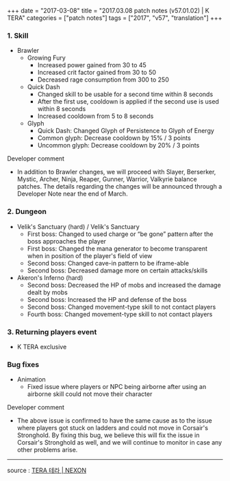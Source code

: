 +++
date = "2017-03-08"
title = "2017.03.08 patch notes (v57.01.02) | K TERA"
categories = ["patch notes"]
tags = ["2017", "v57", "translation"]
+++

### 1. Skill
- Brawler
  - Growing Fury
    - Increased power gained from 30 to 45
    - Increased crit factor gained from 30 to 50
    - Decreased rage consumption from 300 to 250
  - Quick Dash
    - Changed skill to be usable for a second time within 8 seconds
    - After the first use, cooldown is applied if the second use is used within 8 seconds
    - Increased cooldown from 5 to 8 seconds
  - Glyph
    - Quick Dash: Changed Glyph of Persistence to Glyph of Energy
    - Common glyph: Decrease cooldown by 15% / 3 points
    - Uncommon glyph: Decrease cooldown by 20% / 3 points

Developer comment
- In addition to Brawler changes, we will proceed with Slayer, Berserker, Mystic, Archer, Ninja, Reaper, Gunner, Warrior, Valkyrie balance patches. The details regarding the changes will be announced through a Developer Note near the end of March.

###  2. Dungeon
- Velik's Sanctuary (hard) / Velik's Sanctuary
  - First boss: Changed to used charge or “be gone” pattern after the boss approaches the player
  - First boss: Changed the mana generator to become transparent when in position of the player's field of view
  - Second boss: Changed cave-in pattern to be iframe-able
  - Second boss: Decreased damage more on certain attacks/skills
- Akeron's Inferno (hard)
  - Second boss: Decreased the HP of mobs and increased the damage dealt by mobs
  - Second boss: Increased the HP and defense of the boss
  - Second boss: Changed movement-type skill to not contact players
  - Fourth boss: Changed movement-type skill to not contact players

### 3. Returning players event
- K TERA exclusive

### Bug fixes
- Animation
  - Fixed issue where players or NPC being airborne after using an airborne skill could not move their character

Developer comment
- The above issue is confirmed to have the same cause as to the issue where players got stuck on ladders and could not move in Corsair's Stronghold. By fixing this bug, we believe this will fix the issue in Corsair's Stronghold as well, and we will continue to monitor in case any other problems arise.

----

source : [TERA 테라 | NEXON](http://tera.nexon.com/news/update/view.aspx?n4articlesn=268)
